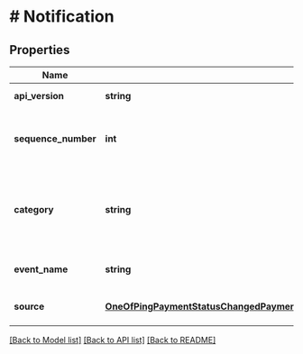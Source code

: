 # # Notification

## Properties

Name | Type | Description | Notes
------------ | ------------- | ------------- | -------------
**api_version** | **string** | The API version of the notification schema |
**sequence_number** | **int** | This is a payor specific sequence number starting at 1 for the first notification sent |
**category** | **string** | The category that the notification relates to. One of \&quot;payment\&quot;, \&quot;payee\&quot;, \&quot;debit\&quot; or \&quot;system\&quot; |
**event_name** | **string** | The name of event that led to this notification |
**source** | [**OneOfPingPaymentStatusChangedPaymentRejectedOrReturnedOnboardingStatusChangedPayableStatusChangedPayeeDetailsChangedDebitStatusChanged**](OneOfPingPaymentStatusChangedPaymentRejectedOrReturnedOnboardingStatusChangedPayableStatusChangedPayeeDetailsChangedDebitStatusChanged.md) | One of the available set of source event payloads | [optional]

[[Back to Model list]](../../README.md#models) [[Back to API list]](../../README.md#endpoints) [[Back to README]](../../README.md)
